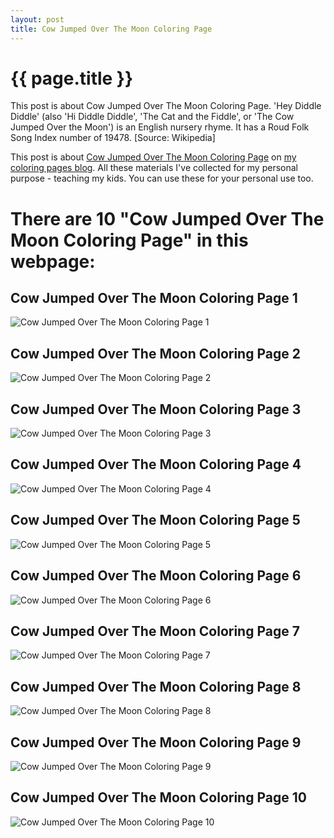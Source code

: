 ```yaml
---
layout: post
title: Cow Jumped Over The Moon Coloring Page
---
```


{{ page.title }}
================

This post is about Cow Jumped Over The Moon Coloring Page. 'Hey Diddle Diddle' (also 'Hi Diddle Diddle', 'The Cat and the Fiddle', or 'The Cow Jumped Over the Moon') is an English nursery rhyme. It has a Roud Folk Song Index number of 19478. [Source: Wikipedia]

This post is about  [Cow Jumped Over The Moon Coloring Page](https://coloring-pages.github.io/2022/1/21/Cow-Jumped-Over-The-Moon-Coloring-Page.html) on [my coloring pages blog](https://coloring-pages.github.io/). All these materials I've collected for my personal purpose - teaching my kids. You can use these for your personal use too.

# **There are 10 "Cow Jumped Over The Moon Coloring Page" in this webpage:**

## Cow Jumped Over The Moon Coloring Page 1

![Cow Jumped Over The Moon Coloring Page 1](https://coloring-pages.github.io/coloring-pages/Cow-Jumped-Over-The-Moon-Coloring-Page-1.png)

<script async src="https://pagead2.googlesyndication.com/pagead/js/adsbygoogle.js?client=ca-pub-6753140515841889" crossorigin="anonymous"></script> <ins class="adsbygoogle" style="display:block" data-ad-format="autorelaxed" data-ad-client="ca-pub-6753140515841889" data-ad-slot="5405745125"></ins><script>(adsbygoogle = window.adsbygoogle || []).push({}); </script>

## Cow Jumped Over The Moon Coloring Page 2

![Cow Jumped Over The Moon Coloring Page 2](https://coloring-pages.github.io/coloring-pages/Cow-Jumped-Over-The-Moon-Coloring-Page-2.png)

## Cow Jumped Over The Moon Coloring Page 3

![Cow Jumped Over The Moon Coloring Page 3](https://coloring-pages.github.io/coloring-pages/Cow-Jumped-Over-The-Moon-Coloring-Page-3.png)

## Cow Jumped Over The Moon Coloring Page 4

![Cow Jumped Over The Moon Coloring Page 4](https://coloring-pages.github.io/coloring-pages/Cow-Jumped-Over-The-Moon-Coloring-Page-4.png)

## Cow Jumped Over The Moon Coloring Page 5

![Cow Jumped Over The Moon Coloring Page 5](https://coloring-pages.github.io/coloring-pages/Cow-Jumped-Over-The-Moon-Coloring-Page-5.png)

## Cow Jumped Over The Moon Coloring Page 6

![Cow Jumped Over The Moon Coloring Page 6](https://coloring-pages.github.io/coloring-pages/Cow-Jumped-Over-The-Moon-Coloring-Page-6.png)

## Cow Jumped Over The Moon Coloring Page 7

![Cow Jumped Over The Moon Coloring Page 7](https://coloring-pages.github.io/coloring-pages/Cow-Jumped-Over-The-Moon-Coloring-Page-7.png)

## Cow Jumped Over The Moon Coloring Page 8

![Cow Jumped Over The Moon Coloring Page 8](https://coloring-pages.github.io/coloring-pages/Cow-Jumped-Over-The-Moon-Coloring-Page-8.png)

## Cow Jumped Over The Moon Coloring Page 9

![Cow Jumped Over The Moon Coloring Page 9](https://coloring-pages.github.io/coloring-pages/Cow-Jumped-Over-The-Moon-Coloring-Page-9.png)

## Cow Jumped Over The Moon Coloring Page 10

![Cow Jumped Over The Moon Coloring Page 10](https://coloring-pages.github.io/coloring-pages/Cow-Jumped-Over-The-Moon-Coloring-Page-10.png)

<script async src="https://pagead2.googlesyndication.com/pagead/js/adsbygoogle.js?client=ca-pub-6753140515841889" crossorigin="anonymous"></script> <ins class="adsbygoogle" style="display:block" data-ad-format="autorelaxed" data-ad-client="ca-pub-6753140515841889" data-ad-slot="5405745125"></ins><script>(adsbygoogle = window.adsbygoogle || []).push({}); </script>

